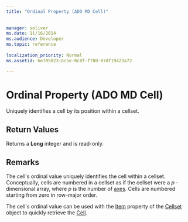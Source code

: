 ```yaml
---
title: "Ordinal Property (ADO MD Cell)"
 
 
manager: soliver
ms.date: 11/16/2014
ms.audience: Developer
ms.topic: reference
  
localization_priority: Normal
ms.assetid: be705823-6c5e-0c8f-f780-87df19423a72

---
```


# Ordinal Property (ADO MD Cell)

Uniquely identifies a cell by its position within a cellset.
  
## Return Values

Returns a **Long** integer and is read-only. 
  
## Remarks

The cell's ordinal value uniquely identifies the cell within a cellset. Conceptually, cells are numbered in a cellset as if the cellset were a  *p*  -dimensional array, where  *p*  is the number of [axes](axes-collection-ado-md.md). Cells are numbered starting from zero in row-major order. 
  
The cell's ordinal value can be used with the [Item](item-property-ado-md-cellset.md) property of the [Cellset](cellset-object-ado-md.md) object to quickly retrieve the [Cell](cell-object-ado-md.md).
  

